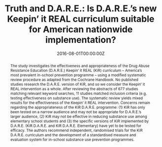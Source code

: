 ---
title: "Truth and D.A.R.E.: Is D.A.R.E.’s new Keepin’ it REAL curriculum suitable for American nationwide implementation?"

authors:
- "admin"
- "A. Thomas McLellan"
date: "2016-08-01T00:00:00Z"
doi: "10.1080/09687637.2016.1208731"
venue: "Drugs: Education, Prevention and Policy"
publishDate: "2017-01-01T00:00:00Z"
publication_types: ["2"]
abstract: "The study investigates the effectiveness and appropriateness of the Drug Abuse Resistance Education (D.A.R.E.) Keepin’ it REAL (KiR) curriculum – America’s most prevalent in-school prevention programme – using a modified systematic review procedure as adapted from the Cochrane Handbook. No published studies research the D.A.R.E. version of KiR, and so we consider the Keepin’ it REAL intervention as a whole. After reviewing the abstracts of 677 studies matching relevant keyword searches, 11 studies matched inclusion criteria (e.g. testing effectiveness on substance use). The systematic review yields mixed results for the effectiveness of the Keepin’ it REAL intervention. Concerns remain regarding the appropriateness of the KiR D.A.R.E. programme: (1) KiR has only been tested on a narrow audience and may not be appropriate for D.A.R.E.’s larger audience, (2) KiR may not be effective in reducing substance use among elementary school students and (3) the specific versions of KiR implemented by D.A.R.E. (KiR D.A.R.E. and KiR D.A.R.E. Elementary) have yet to be tested for efficacy. The authors recommend independent, randomised trials for the KiR D.A.R.E. curriculum and the development of a standardised measure and evaluation system for in-school substance use prevention programmes."
summary: "Caputi, T. L., & Thomas McLellan, A. (2016). Truth and D.A.R.E.: Is D.A.R.E.s new Keepin it REAL curriculum suitable for American nationwide implementation? Drugs: Education, Prevention and Policy, 24(1), 4957. doi:10.1080/09687637.2016.1208731"
tags: 
featured: false
links:
- name: Paper Link
  url: "https://www.tandfonline.com/doi/full/10.1080/09687637.2016.1208731"
url_pdf: "/files/DEPP-2016.pdf"
image:
  focal_point: ""
  preview_only: false
---